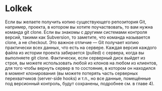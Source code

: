 # Lolkek
Если вы желаете получить копию существующего репозитория Git, например, проекта, в котором вы хотите поучаствовать, то вам нужна команда git clone. Если вы знакомы с другими системами контроля версий, такими как Subversion, то заметите, что команда называется clone, а не checkout. Это важное отличие — Git получает копию практически всех данных, что есть на сервере. Каждая версия каждого файла из истории проекта забирается (pulled) с сервера, когда вы выполняете git clone. Фактически, если серверный диск выйдет из строя, вы можете использовать любой из клонов на любом из клиентов, для того чтобы вернуть сервер в то состояние, в котором он находился в момент клонирования (вы можете потерять часть серверных перехватчиков (server-side hooks) и т.п., но все данные, помещённые под версионный контроль, будут сохранены, подробнее см. в главе 4).
